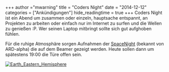 +++
author ="mwarning"
title = "Coders Night"
date = "2014-12-12"
categories = ["Ankündigungen"]
hide_readingtime = true
+++
Coders Night ist ein Abend um zusammen oder einzeln, hauptsache entspannt, an Projekten zu arbeiten oder einfach nur im Internet zu surfen und die Wellen zu genießen :P. Wer seinen Laptop mitbringt sollte sich gut aufghoben fühlen.

Für die ruhige Atmosphäre sorgen Aufnahmen der [SpaceNight](https://www.youtube.com/watch?v=CpznCSeqMxw) (bekannt von ARD-alpha) die auf dem Beamer gezeigt werden. Heute sollen dann um spätestens
19:00 die Türe offen sein.

[![Earth_Eastern_Hemisphere](/post/post_2014-12-12/Earth_Eastern_Hemisphere-300x300.jpg)](/post/post_2014-12-12/Earth_Eastern_Hemisphere.jpg)
